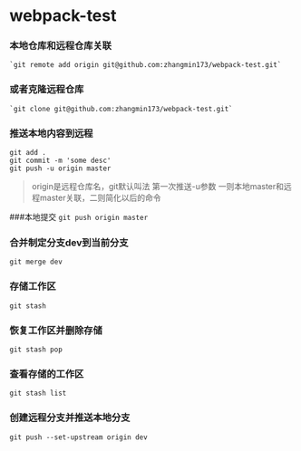 # webpack-test

### 本地仓库和远程仓库关联
	`git remote add origin git@github.com:zhangmin173/webpack-test.git`
### 或者克隆远程仓库
	`git clone git@github.com:zhangmin173/webpack-test.git`

### 推送本地内容到远程
```
git add .
git commit -m 'some desc'
git push -u origin master
```

>origin是远程仓库名，git默认叫法
第一次推送-u参数 一则本地master和远程master关联，二则简化以后的命令

###本地提交
`git push origin master`

### 合并制定分支dev到当前分支
`git merge dev`

### 存储工作区
`git stash`

### 恢复工作区并删除存储
`git stash pop`

### 查看存储的工作区
`git stash list`

### 创建远程分支并推送本地分支
`git push --set-upstream origin dev`